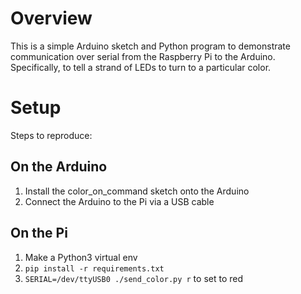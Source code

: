 # Overview

This is a simple Arduino sketch and Python program to demonstrate communication
over serial from the Raspberry Pi to the Arduino.  Specifically, to tell
a strand of LEDs to turn to a particular color.

# Setup

Steps to reproduce:

## On the Arduino

1. Install the color_on_command sketch onto the Arduino
2. Connect the Arduino to the Pi via a USB cable

## On the Pi

1. Make a Python3 virtual env
2. `pip install -r requirements.txt`
3. `SERIAL=/dev/ttyUSB0 ./send_color.py r` to set to red
